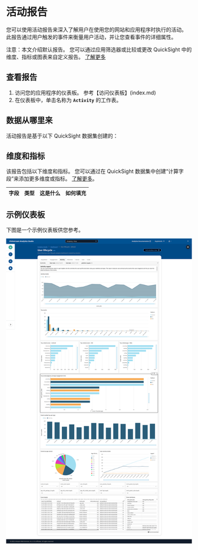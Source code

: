 # 活动报告
您可以使用活动报告来深入了解用户在使用您的网站和应用程序时执行的活动。 此报告通过用户触发的事件来衡量用户活动，并让您查看事件的详细属性。

注意：本文介绍默认报告。 您可以通过应用筛选器或比较或更改 QuickSight 中的维度、指标或图表来自定义报告。 [了解更多](https://docs.aws.amazon.com/quicksight/latest/user/working-with-visuals.html)


## 查看报告
1. 访问您的应用程序的仪表板。 参考【访问仪表板】(index.md)
2. 在仪表板中，单击名称为 **`Activity`** 的工作表。

## 数据从哪里来
活动报告是基于以下 QuickSight 数据集创建的：


## 维度和指标
该报告包括以下维度和指标。 您可以通过在 QuickSight 数据集中创建“计算字段”来添加更多维度或指标。 [了解更多](https://docs.aws.amazon.com/quicksight/latest/user/adding-a-calculated-field-analysis.html)。

|字段| 类型| 这是什么 | 如何填充|
|----------|---|---------|--------------------|



## 示例仪表板
下图是一个示例仪表板供您参考。

![仪表板活动](../../images/analytics/dashboard/activity.png)